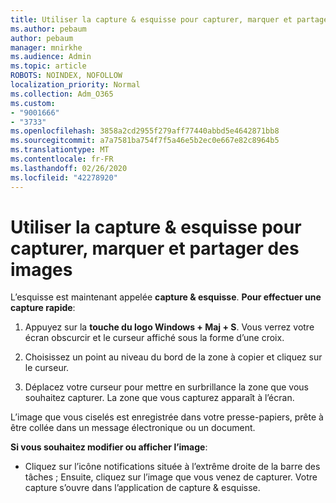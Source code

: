 ```yaml
---
title: Utiliser la capture & esquisse pour capturer, marquer et partager des images
ms.author: pebaum
author: pebaum
manager: mnirkhe
ms.audience: Admin
ms.topic: article
ROBOTS: NOINDEX, NOFOLLOW
localization_priority: Normal
ms.collection: Adm_O365
ms.custom:
- "9001666"
- "3733"
ms.openlocfilehash: 3858a2cd2955f279aff77440abbd5e4642871bb8
ms.sourcegitcommit: a7a7581ba754f7f5a46e5b2ec0e667e82c8964b5
ms.translationtype: MT
ms.contentlocale: fr-FR
ms.lasthandoff: 02/26/2020
ms.locfileid: "42278920"
---
```

# <a name="use-snip--sketch-to-capture-mark-up-and-share-images"></a>Utiliser la capture & esquisse pour capturer, marquer et partager des images

L’esquisse est maintenant appelée **capture & esquisse**. **Pour effectuer une capture rapide**:

1. Appuyez sur la **touche du logo Windows + Maj + S**. Vous verrez votre écran obscurcir et le curseur affiché sous la forme d’une croix. 

2. Choisissez un point au niveau du bord de la zone à copier et cliquez sur le curseur. 

3. Déplacez votre curseur pour mettre en surbrillance la zone que vous souhaitez capturer. La zone que vous capturez apparaît à l’écran.

L’image que vous ciselés est enregistrée dans votre presse-papiers, prête à être collée dans un message électronique ou un document. 

**Si vous souhaitez modifier ou afficher l’image**: 

- Cliquez sur l’icône notifications située à l’extrême droite de la barre des tâches ; Ensuite, cliquez sur l’image que vous venez de capturer. Votre capture s’ouvre dans l’application de capture & esquisse.
